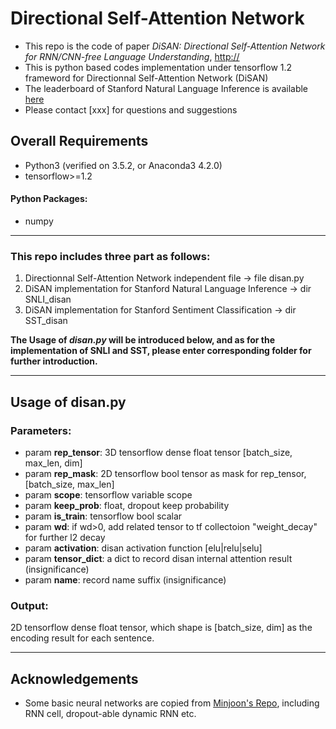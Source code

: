 # Directional Self-Attention Network
* This repo is the code of paper *DiSAN: Directional Self-Attention Network for RNN/CNN-free Language Understanding*, <http://>
* This is python based codes implementation under tensorflow 1.2 frameword for Directionnal Self-Attention Network (DiSAN)
* The leaderboard of Stanford Natural Language Inference is available [here](https://nlp.stanford.edu/projects/snli/)
* Please contact [xxx] for questions and suggestions

## Overall Requirements
* Python3 (verified on 3.5.2, or Anaconda3 4.2.0) 
* tensorflow>=1.2

#### Python Packages:

* numpy


-------
### This repo includes three part as follows:
1. Directionnal Self-Attention Network independent file -> file disan.py
2. DiSAN implementation for Stanford Natural Language Inference -> dir SNLI_disan
3. DiSAN implementation for Stanford Sentiment Classification -> dir SST_disan

__The Usage of *disan.py* will be introduced below, and as for the implementation of SNLI and SST, please enter corresponding folder for further introduction.__

-------
## Usage of disan.py

### Parameters:

* param **rep\_tensor**: 3D tensorflow dense float tensor [batch\_size, max\_len, dim]
* param **rep\_mask**: 2D tensorflow bool tensor as mask for rep\_tensor, [batch\_size, max\_len]
* param **scope**: tensorflow variable scope
* param **keep\_prob**: float, dropout keep probability
* param **is\_train**: tensorflow bool scalar
* param **wd**: if wd>0, add related tensor to tf collectoion "weight_decay" for further l2 decay
* param **activation**: disan activation function [elu|relu|selu]
* param **tensor\_dict**: a dict to record disan internal attention result (insignificance)
* param **name**: record name suffix (insignificance)

### Output:
2D tensorflow dense float tensor, which shape is [batch\_size, dim] as the encoding result for each sentence.

------
## Acknowledgements
* Some basic neural networks are copied from [Minjoon's Repo](https://github.com/allenai/bi-att-flow), including RNN cell, dropout-able dynamic RNN etc.

